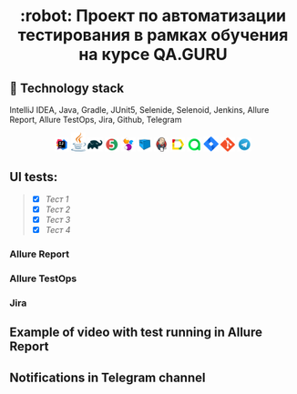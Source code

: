 <h1 align="center"> :robot: Проект по автоматизации тестирования в рамках обучения на курсе QA.GURU </h1>

## :rocket: Technology stack

IntelliJ IDEA, Java, Gradle, JUnit5, Selenide, Selenoid, Jenkins, Allure Report, Allure TestOps, Jira, Github, Telegram

<p  align="center"

<code><img width="5%" title="IntelliJ IDEA" src="images/logo/IDEA-logo.svg"></code>
<code><img width="5%" title="Java" src="images/logo/java-logo.svg"></code>
<code><img width="5%" title="Gradle" src="images/logo/gradle-logo.svg "></code>
<code><img width="5%" title="JUnit5" src="images/logo/junit5-logo.svg"></code>
<code><img width="5%" title="Selenide" src="images/logo/selenide-logo.svg"></code>
<code><img width="5%" title="Selenoid" src="images/logo/selenoid-logo.svg"></code>
<code><img width="5%" title="Jenkins" src="images/logo/jenkins-logo.svg"></code>
<code><img width="5%" title="Allure Report" src="images/logo/allure-Report-logo.svg"></code>
<code><img width="5%" title="Allure TestOps" src="images/logo/allure-ee-logo.svg"></code>
<code><img width="5%" title="Jira" src="images/logo/jira-logo.svg"></code>
<code><img width="5%" title="Github" src="images/logo/git-logo.svg"></code>
<code><img width="5%" title="Telegram" src="images/logo/Telegram.svg"></code>
</p>

## UI tests:

> - [x] *Тест 1*
>- [x] *Тест 2*
>- [x] *Тест 3*
>- [x] *Тест 4*

### Allure Report

### Allure TestOps

### Jira

## Example of video with test running in Allure Report

## Notifications in Telegram channel



